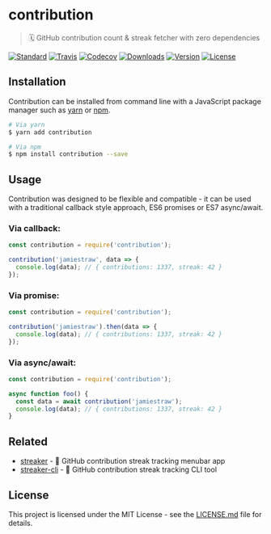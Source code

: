 # contribution

> 🗓 GitHub contribution count & streak fetcher with zero dependencies

[![Standard](https://img.shields.io/badge/code_style-standard-brightgreen.svg)](https://github.com/standard/standard) [![Travis](https://img.shields.io/travis/jamiestraw/contribution.svg)](https://travis-ci.org/jamiestraw/contribution) [![Codecov](https://img.shields.io/codecov/c/github/jamiestraw/contribution.svg)](https://codecov.io/gh/jamiestraw/contribution/) [![Downloads](https://img.shields.io/npm/dt/contribution.svg)](https://npmjs.com/package/contribution) [![Version](https://img.shields.io/npm/v/contribution.svg)](https://npmjs.com/package/contribution) [![License](https://img.shields.io/badge/license-MIT-blue.svg)](https://raw.githubusercontent.com/jamiestraw/contribution/master/LICENSE.md)

## Installation

Contribution can be installed from command line with a JavaScript package manager such as [yarn](https://github.com/yarnpkg/yarn) or [npm](https://github.com/npm/npm).

```sh
# Via yarn
$ yarn add contribution

# Via npm
$ npm install contribution --save
```

## Usage

Contribution was designed to be flexible and compatible - it can be used with a traditional callback style approach, ES6 promises or ES7 async/await.

### Via callback:

```javascript
const contribution = require('contribution');

contribution('jamiestraw', data => {
  console.log(data); // { contributions: 1337, streak: 42 }
});
```

### Via promise:

```javascript
const contribution = require('contribution');

contribution('jamiestraw').then(data => {
  console.log(data); // { contributions: 1337, streak: 42 }
});
```

### Via async/await:

```javascript
const contribution = require('contribution');

async function foo() {
  const data = await contribution('jamiestraw');
  console.log(data); // { contributions: 1337, streak: 42 }
}
```

## Related

* [streaker](https://github.com/jamiestraw/streaker) - 🐙 GitHub contribution streak tracking menubar app
* [streaker-cli](https://github.com/jamiestraw/streaker-cli) - 🐙 GitHub contribution streak tracking CLI tool

## License

This project is licensed under the MIT License - see the [LICENSE.md](LICENSE.md) file for details.
